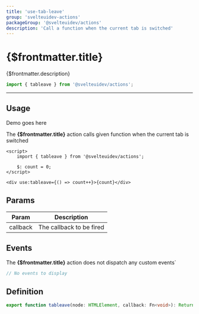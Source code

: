 ```yaml
---
title: 'use-tab-leave'
group: 'svelteuidev-actions'
packageGroup: '@svelteuidev/actions'
description: 'Call a function when the current tab is switched'
---
```


<script lang='ts'>
    import Preview from '$lib/components/DocsHelpers/Preview.svelte'
    import { Button } from '@svelteuidev/core';
	import { clickoutside } from '@svelteuidev/actions';
	// import { tableave } from '@svelteuidev/actions';

    $: count = 0;
</script>

# {$frontmatter.title}

{$frontmatter.description}

```ts
import { tableave } from '@svelteuidev/actions';
```

<hr>
<!-- Top Section -->

## Usage

<Preview>
    <!-- <div use:tableave={() => count++}>Hello</div> -->
    Demo goes here
</Preview>

The **{$frontmatter.title}** action calls given function when the current tab is switched

```svelte|copy
<script>
    import { tableave } from '@svelteuidev/actions';

    $: count = 0;
</script>

<div use:tableave={() => count++}>{count}</div>
```

## Params

| Param    | Description              |
| -------- | ------------------------ |
| callback | The callback to be fired |

## Events

The **{$frontmatter.title}** action does not dispatch any custom events`

```ts
// No events to display
```

## Definition

```ts
export function tableave(node: HTMLElement, callback: Fn<void>): ReturnType<Action>;
```
